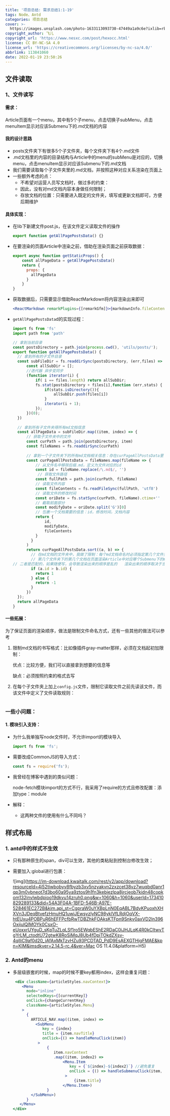 ```yaml
---
title: '项目总结: 需求总结1:1-19'
tags: Node、Antd
categories: 项目总结
cover: >-
  https://images.unsplash.com/photo-1633113093730-47449a1a9c6e?ixlib=rb-1.2.1&ixid=MnwxMjA3fDF8MHxwaG90by1wYWdlfHx8fGVufDB8fHx8&auto=format&fit=crop&w=387&q=80
copyright_author: 飞儿
copyright_url: 'https://www.nesxc.com/post/hexocc.html'
license: CC BY-NC-SA 4.0
license_url: 'https://creativecommons.org/licenses/by-nc-sa/4.0/'
abbrlink: 113841060
date: 2022-01-19 23:50:26
---
```

## 文件读取

### 1、文件读写

#### 需求：

Article页面有一个menu，其中有5个子menu，点击切换子subMenu，点击menuItem显示对应该Submenu下的.md文档的内容

#### 我的设计思路

- posts文件夹下有很多5个子文件夹，每个文件夹下有4个.md文件
- .md文档里的内容的目录结构与Article中的menu的subMenu是对应的，切换menu，点击menuItem显示对应该Submenu下的.md文档
- 我们需要读取每个子文件夹里的.md文档，并按照这种对应关系渲染在页面上
- 一些额外考虑的点：
  - 不希望对运营人员写文档时，做过多的约束：
  - 因此，没有对md文档内容本身做任何限制；
  - 存放文档的位置：只需要进入既定的文件夹，填写或更新文档即可，方便后期维护

#### 具体实现：

- 在lib下新建文件post.js，在该文件定义读取文件的操作

  ```js
  export function getAllPagePostsData() {}
  ```

- 在要渲染的页面Article中渲染之前，借助在渲染页面之前获取数据：

  ```js
  export async function getStaticProps() {
      const allPageData = getAllPagePostsData()
      return {
        props: {
          allPageData
        }
      }
  }
  ```

- 获取数据后，只需要显示借助ReactMarkdown将内容渲染出来即可

  ```jsx
  <ReactMarkdown remarkPlugins={[remarkGfm]}>{markdownInfo.fileContents}</ReactMarkdown>
  ```

- `getAllPagePostsData`d的实现过程：

  ```js
  import fs from 'fs'
  import path from 'path'
  
  // 拿到当前目录
  const postsDirectory = path.join(process.cwd(), 'utils/posts/');
  export function getAllPagePostsData() {
    // 拿到所有的子文件目录
    const subFileDir = fs.readdirSync(postsDirectory, (err,files) => {
        const allSubDir = [];
        //迭代器 异步变同步
        (function iterator(i) {
            if( i == files.length) return allSubDir;
            fs.stat(postsDirectory + files[i],function (err,stats) {
                if(stats.isDirectory()){
                    allSubDir.push(files[i])
                }
                iterator(i + 1);
            });
        })(0);
    })
   
    // 拿到所有子文件夹得所有md文档信息
    const allPageData = subFileDir.map((item, index) => {
        // 获取子文件夹中的文件
        const curPath = path.join(postsDirectory, item)
        const fileNames = fs.readdirSync(curPath)
        
        // 拿到一个子文件夹下的所有md文档相关信息：存在curPageAllPostsData里
        const curPageAllPostsData = fileNames.map(fileName => {
            // 从文件名中移除后缀.md，定义为文件对应的id
            const id = fileName.replace(/\.md$/, '')
       		 // 获取文件路径    
            const fullPath = path.join(curPath, fileName)
            // 读取文件内容
            const fileContents = fs.readFileSync(fullPath, 'utf8')
            // 读取文件的修改时间
            const oriDate = fs.statSync(curPath, fileName).ctime+''
            // 截取前面部分
            const modifyDate = oriDate.split('G')[0]
            // 包裹一个文档需要的信息：id，修改时间，文档内容
            return {
                id,
                modifyDate,
                fileContents
            }
          }
        )
        return curPageAllPostsData.sort((a, b) => {
          // 在md文档的文件夹中，我做了限制：每个md文档命名时必须指定第几个文件夹下的第几个文档
          // 第几个文件夹下的第几个文档在页面渲染Article中对应哪个Submenu下的menuItem
  // 二者是匹配的，如果随便写，会导致渲染出来的顺序是乱的   渲染出来的顺序取决于当初文件读取顺序：我们限制了文件名命名就是为了让Article页面拿到的数据是有序对应的。
          if (a.id > b.id) {
            return 1
          } else {
            return -1
          }
        })
    });
    return allPageData
  }
  ```

#### 一些拓展：

为了保证页面的渲染顺序，做法是限制文件命名方式，还有一些其他的做法可以参考

1. 限制md文档的书写格式：比如像插件gray-matter那样，必须在文档起初加限制：

   优点：比较方便，我们可以直接拿到想要的信息等

   缺点：必须按照约束的格式去写

2. 在每个子文件夹上加上`config.js`文件，限制它读取文件之前先读该文件，而该文件中定义了文件读取规则：

   ```
   
   ```

   

### 一些小问题：

#### 1. 模块引入支持：

- 为什么我单独写node文件时，不允许import的模块导入

  ```js
  import fs from 'fs';
  ```

- 需要改成CommonJS的导入方式：

  ```js
  const fs = require('fs');
  ```

- 我曾经在博客中遇到的类似问题：

  node-fetch模块import的方式不行，我采用了require的方式且修改配置：添加type：module

- 解释：

  - 这两种文件的使用有什么不同吗？

## 样式布局

### 1. antd中的样式不生效

- 只有那种原生的span，div可以生效，其他的类粘贴到控制台修改生效；

- 需要加入:global进行包裹：

  ![img](https://im-download.kwaitalk.com/rest/v2/app/download?resourceId=4i52tiwbobyv8fbyzb3xv5nzyakvn2zxzcet38vz7wuqbd0anr1qp3m0vbneot7d3bo60a95ya9ztos9h1fn3kebiezlpa8jrcjeob7kidn48copkom132jnvlwbdpioo19dkvu14zruh0.png&w=1060&h=1060&userId=173410829289133&did=54A3F04A-1BFD-546B-A97E-528461EC272B&kim.api_st=CgpraW0uYXBpLnN0EqABL7BdvKPuoxhXHXVn3JDeqBtvefzHmuHQ1uwiJEwsyzlyNC98yklVfLRdjOqVX-htEUxu4POBPuR6hEFFPcfbRwTDBZhkFOAksKTFpn9Snkv0axVD2ln396OxijulQIMOYk0CsxO-eUoxxrUYguD_sKpTuZLqLSf1ro5EWqbEShE2RDaC0iJHJLqK4R0kCItwvTgYrLM_ctodtU72gtwK8RoSiMqJ8Ub4fDpiTOkdZXsv-4qlIiC9af0d20_jAfAxMkTzvHZu93PCDTAD_PdD9EsAEXGTHigFMAE&kpn=KIM&imsdkver=2.14.5-rc.4&ver=Mac OS 11.4.0&platform=H5)


### 2. Antd的menu

- 多层级嵌套的时候，map的时候不要key都用index，这样会重复问题：

  ```jsx
   <div className={articleStyles.navContext}>
      <Menu 
        mode="inline"
        selectedKeys={[currentKey]}
        onClick={changeCurrentKey}
        className={articleStyles.Menu}
      >
        {
          ARTICLE_NAV.map((item, index) =>
            <SubMenu 
               key = {index} 
               title = {item.navTitle} 
               onClick={() => handleMenuClick(item)}
             >
                 {
                    item.navContext
                    .map((item, index2) => 
                        <Menu.Item
                           key = {`${index}-${index2}`} //避免重复
                           onClick = {() => handleSubmenuClick(item, index2, index)}
                         >
                             {item.title}
                        </Menu.Item>)
                 }
          </SubMenu>)
        }
     </Menu>
  </div>
  ```